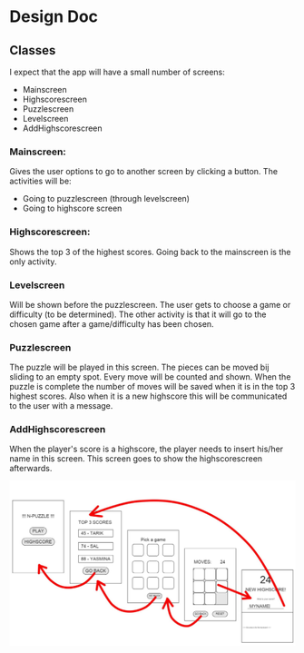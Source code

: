 Design Doc
==========

Classes
-------
I expect that the app will have a small number of screens:

+ Mainscreen
+ Highscorescreen
+ Puzzlescreen
+ Levelscreen
+ AddHighscorescreen

### Mainscreen:
Gives the user options to go to another screen by clicking a button. The activities will be:
+ Going to puzzlescreen (through levelscreen)
+ Going to highscore screen

### Highscorescreen:
Shows the top 3 of the highest scores. Going back to the mainscreen is the only activity.

### Levelscreen
Will be shown before the puzzlescreen. The user gets to choose a game or difficulty (to be determined). The other activity is that it will go to the chosen game after a game/difficulty has been chosen.

### Puzzlescreen
The puzzle will be played in this screen. The pieces can be moved bij sliding to an empty spot. Every move will be counted and shown. When the puzzle is complete the number of moves will be saved when it is in the top 3 highest scores. Also when it is a new highscore this will be communicated to the user with a message.

### AddHighscorescreen
When the player's score is a highscore, the player needs to insert his/her name in this screen. This screen goes to show the highscorescreen afterwards.

![Screen to screen overview](https://raw.githubusercontent.com/yasminakada/npuzzle/master/doc/puzzle_screens.jpg)

